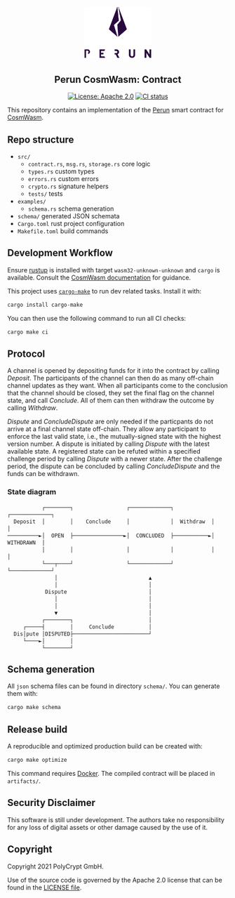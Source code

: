 <h1 align="center"><br>
    <a href="https://perun.network/"><img src=".assets/go_perun.png" alt="Perun" width="30%"></a>
<br></h1>

<h2 align="center">Perun CosmWasm: Contract</h2>

<p align="center">
  <a href="https://www.apache.org/licenses/LICENSE-2.0.txt"><img src="https://img.shields.io/badge/license-Apache%202-blue" alt="License: Apache 2.0"></a>
  </a>
  <a href="https://github.com/perun-network/perun-cosmwasm-contract/actions/workflows/rust.yml"><img src="https://github.com/perun-network/perun-cosmwasm-contract/actions/workflows/rust.yml/badge.svg?branch=main" alt="CI status"></a>
  </a>
</p>

This repository contains an implementation of the [Perun](https://perun.network/) smart contract for [CosmWasm](https://www.cosmwasm.com).

## Repo structure
* `src/`
  * `contract.rs`, `msg.rs`, `storage.rs` core logic
  * `types.rs` custom types
  * `errors.rs` custom errors
  * `crypto.rs` signature helpers
  * `tests/` tests
* `examples/`
  * `schema.rs` schema generation
* `schema/` generated JSON schemata
* `Cargo.toml` rust project configuration
* `Makefile.toml` build commands


## Development Workflow
Ensure [rustup](https://rustup.rs/) is installed with target `wasm32-unknown-unknown` and `cargo` is available.
Consult the [CosmWasm documentation](https://docs.cosmwasm.com/docs/0.16/getting-started/installation) for guidance.

This project uses [`cargo-make`](https://github.com/sagiegurari/cargo-make) to run dev related tasks. Install it with:  
```sh
cargo install cargo-make
```
You can then use the following command to run all CI checks:
```sh
cargo make ci
```

## Protocol

A channel is opened by depositing funds for it into the contract by calling *Deposit*.
The participants of the channel can then do as many off-chain channel updates as they want.
When all participants come to the conclusion that the channel should be closed, they set the final flag on the channel state, and call *Conclude*.
All of them can then withdraw the outcome by calling *Withdraw*. 

*Dispute* and *ConcludeDispute* are only needed if the particpants do not arrive at a final channel state off-chain.
They allow any participant to enforce the last valid state, i.e., the mutually-signed state with the highest version number.
A dispute is initiated by calling *Dispute* with the latest available state.
A registered state can be refuted within a specified challenge period by calling *Dispute* with a newer state.
After the challenge period, the dispute can be concluded by calling *ConcludeDispute* and the funds can be withdrawn.

### State diagram

```pre
           ┌────────┐                 ┌─────────────┐            ┌─────────────┐
  Deposit  │        │    Conclude     │             │  Withdraw  │             │
──────────►│  OPEN  ├────────────────►│  CONCLUDED  ├───────────►│  WITHDRAWN  │
           │        │                 │             │            │             │
           └───┬────┘                 └─────────────┘            └─────────────┘
               │                             ▲
               │                             │
            Dispute                          │
               │                             │
               │                             │
               ▼                             │
           ┌────────┐                        │
     ┌─────┤        │     Conclude           │
  Dis│pute │DISPUTED├────────────────────────┘
     └────►│        │
           └────────┘
```

## Schema generation
All `json` schema files can be found in directory `schema/`.
You can generate them with:  
```sh
cargo make schema
```

## Release build
A reproducible and optimized production build can be created with:
```sh
cargo make optimize
```
This command requires [Docker](https://www.docker.com).
The compiled contract will be placed in `artifacts/`.

## Security Disclaimer

This software is still under development.
The authors take no responsibility for any loss of digital assets or other damage caused by the use of it.

## Copyright

Copyright 2021 PolyCrypt GmbH.

Use of the source code is governed by the Apache 2.0 license that can be found in the [LICENSE file](LICENSE).
